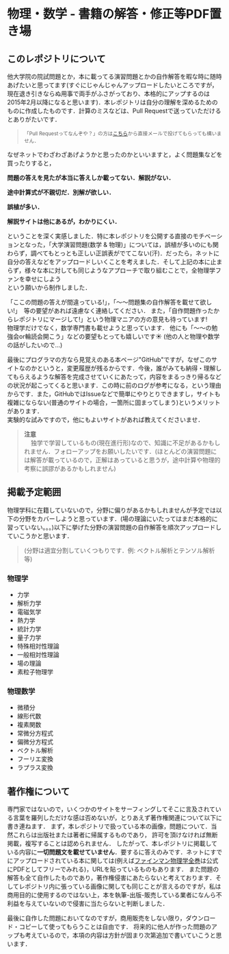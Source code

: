 物理・数学 - 書籍の解答・修正等PDF置き場
=======

## このレポジトリについて
   他大学院の院試問題とか，本に載ってる演習問題とかの自作解答を暇な時に随時あげたいと思ってます(すぐにじゃんじゃんアップロードしたいところですが，現在退き引きならぬ用事で両手がふさがっており、本格的にアップするのは2015年2月以降になると思います)．本レポジトリは自分の理解を深めるためのものに作成したものです．計算のミスなどは、Pull Requestで送っていただけるとありがたいです．  
><small>「Pull Requestってなんぞや？」の方は[こちら]から直接メールで投げてもらっても構いません．</small>

なぜネットでわざわざあげようかと思ったのかといいますと，よく問題集などを買ったりすると，

**問題の答えを見たが本当に答えしか載ってない．解説がない．**

**途中計算式が不親切だ．別解が欲しい．**

**誤植が多い．**

**解説サイトは他にあるが，わかりにくい．**

ということを深く実感しました．特に本レポジトリを公開する直接のモチベーションとなった，「大学演習問題(数学 & 物理)」については，誤植が多いのにも関わらず，調べてもとっとも正しい正誤表がでてこない(汗)．だったら，ネットに自分の答えなどをアップロードしいくことを考えました．そして上記の本に止まらず，様々な本に対しても同じようなアプローチで取り組むことで，全物理学ファンを幸せにしよう  
という願いから制作しました．

「ここの問題の答えが間違っている!」，「〜〜問題集の自作解答を載せて欲しい!」　等の要望があれば遠慮なく連絡してください．
また，「自作問題作ったからレポジトリにマージして!」という物理マニアの方の意見も待っています!  
物理学だけでなく，数学専門書も載せようと思っています．
他にも「〜〜の勉強会or輪読会開こう」などの要望もとっても嬉しいです☀︎
(他の人と物理や数学の話がしたいので...)

最後にプログラマの方なら見覚えのある本ページ"GitHub"ですが，なぜこのサイトなのかというと，変更履歴が残るからです．今後，誰がみても納得・理解してもらえるような解答を完成させていくにあたって，内容をまるっきり帰るなどの状況が起こってくると思います．この時に前のログが参考になる，という理由からです．また，GitHubではIssueなどで簡単にやりとりできますし，サイトも複雑にならない(普通のサイトの場合，一箇所に固まってしまう)というメリットがあります．  
実験的な試みですので，他にもよいサイトがあれば教えてくださいませ．


>**注意**  
&nbsp;&nbsp;&nbsp;&nbsp;独学で学習しているもの(現在進行形)なので、知識に不足があるかもしれません．フォローアップをお願いしたいです．(ほとんどの演習問題には解答が載っているので，正解はあっていると思うが，途中計算や物理的考察に誤謬があるかもしれません)

## 掲載予定範囲
   物理学科に在籍していないので，分野に偏りがあるかもしれませんが予定では以下の分野をカバーしようと思っています．(場の理論にいたってはまだ本格的に習っていない。。。)以下に挙げた分野の演習問題の自作解答を順次アップロードしていこうかと思います．

>(分野は適宜分割していくつもりです．例: ベクトル解析とテンソル解析等)
### 物理学

+ 力学
+ 解析力学
+ 電磁気学
+ 熱力学
+ 統計力学
+ 量子力学
+ 特殊相対性理論
+ 一般相対性理論
+ 場の理論
+ 素粒子物理学


### 物理数学

+ 微積分
+ 線形代数
+ 複素関数
+ 常微分方程式
+ 偏微分方程式
+ ベクトル解析
+ フーリエ変換
+ ラプラス変換


## 著作権について
   専門家ではないので，いくつかのサイトをサーフィングしてそこに言及されている言葉を羅列しただけな感は否めないが，とりあえず著作権関連について以下に書き連ねます．
   まず，本レポジトリで扱っている本の画像，問題について．当然これらは出版社または著者に帰属するものであり， 許可を頂けなければ無断掲載，複写することは認められません． したがって、本レポジトリに掲載している内容に**一切問題文を載せていません**．要するに答えのみです．ネットにすでにアップロードされている本に関しては(例えば[ファインマン物理学全巻]は公式にPDFとしてフリーでみれる)，URLを貼っているものもあります．
また問題の解答も全て自作したものであり，著作権侵害にあたらないと考えております．そしてレポジトリ内に張っている画像に関しても同じことが言えるのですが，私は商用目的に使用するのではない上，本を執筆-出版-販売している業者になんら不利益を与えていないので侵害に当たらないと判断しました．

   最後に自作した問題においてなのですが，商用販売をしない限り，ダウンロード・コピーして使ってもらうことは自由です．
   将来的に他人が作った問題のアップも考えているので，本項の内容は方針が固まり次第追加で書いていこうと思います．


[ファインマン物理学全巻]: http://www.feynmanlectures.caltech.edu
[こちら]: mailto:suzuki@g-language.org